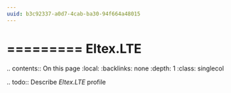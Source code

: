 ```yaml
---
uuid: b3c92337-a0d7-4cab-ba30-94f664a48015
---
```



=========
Eltex.LTE
=========

.. contents:: On this page
    :local:
    :backlinks: none
    :depth: 1
    :class: singlecol

.. todo::
    Describe *Eltex.LTE* profile

